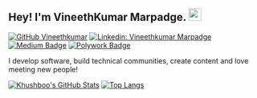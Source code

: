 ## Hey! I'm VineethKumar Marpadge. <img src="https://media.giphy.com/media/hvRJCLFzcasrR4ia7z/giphy.gif" width="25px">

[![GitHub Vineethkumar](https://img.shields.io/github/followers/vermakhushboo?label=follow&style=social)](https://github.com/vmarpadge)
[![Linkedin: Vineethkumar Marpadge](https://img.shields.io/badge/-Vineethkumar%20Marpadge-blue?style=flat-square&logo=Linkedin&logoColor=white&link=https://www.linkedin.com/in/vmarpadge/)](https://www.linkedin.com/in/vmarpadge/)
[![Medium Badge](https://img.shields.io/badge/-@Khushboo%20Verma-black?style=flat-square&labelColor=000000&logo=Medium&link=https://medium.com/@thatawsguy)](https://medium.com/@thatawsguy)
[![Polywork Badge](https://img.shields.io/badge/-khushbooverma-orange?style=flat-square&logo=polywork&logoColor=black&link=http://polywork.com/vineethkumar_mar)](http://polywork.com/vineethkumar_mar)
  
I develop software, build technical communities, create content and love meeting new people!


[![Khushboo's GitHub Stats](https://github-readme-stats.vercel.app/api?username=vmarpadge&hide=issues&count_private=true&show_icons=true&theme=calm)](https://github.com/vmarpadge/github-readme-stats)
[![Top Langs](https://github-readme-stats.vercel.app/api/top-langs/?username=vmarpadge&layout=compact&theme=calm)](https://github.com/vmarpadge/github-readme-stats)




<!--
**vmarpadge/vmarpadge* is a ✨ _special_ ✨ repository because its `README.md` (this file) appears on your GitHub profile.

Here are some ideas to get you started:

- 🔭 I’m currently working on ...
- 🌱 I’m currently learning ...
- 👯 I’m looking to collaborate on ...
- 🤔 I’m looking for help with ...
- 💬 Ask me about ...
- 📫 How to reach me: ...
- 😄 Pronouns: ...
- ⚡ Fun fact: ...
-->
